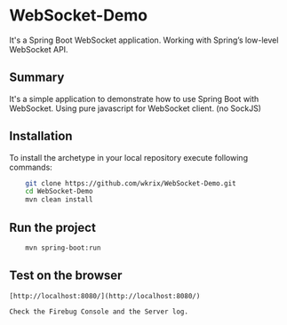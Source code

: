 # WebSocket-Demo
It's a Spring Boot WebSocket application. Working with Spring’s low-level WebSocket API.

Summary
-------
It's a simple application to demonstrate how to use Spring Boot with WebSocket. 
Using pure javascript for WebSocket client. (no SockJS)


Installation
------------

To install the archetype in your local repository execute following commands:

```bash
    git clone https://github.com/wkrix/WebSocket-Demo.git
    cd WebSocket-Demo
    mvn clean install
```

Run the project
----------------

```bash
	mvn spring-boot:run
```

Test on the browser
-------------------

	[http://localhost:8080/](http://localhost:8080/)
	
	Check the Firebug Console and the Server log.
